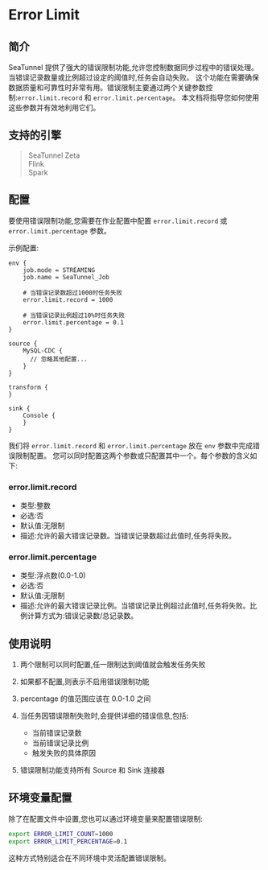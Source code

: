 # Error Limit

## 简介

SeaTunnel 提供了强大的错误限制功能,允许您控制数据同步过程中的错误处理。当错误记录数量或比例超过设定的阈值时,任务会自动失败。
这个功能在需要确保数据质量和可靠性时非常有用。错误限制主要通过两个关键参数控制:`error.limit.record` 和 `error.limit.percentage`。
本文档将指导您如何使用这些参数并有效地利用它们。

## 支持的引擎

> SeaTunnel Zeta<br/>
> Flink<br/>
> Spark<br/>

## 配置

要使用错误限制功能,您需要在作业配置中配置 `error.limit.record` 或 `error.limit.percentage` 参数。

示例配置:

```hocon
env {
    job.mode = STREAMING
    job.name = SeaTunnel_Job
    
    # 当错误记录数超过1000时任务失败
    error.limit.record = 1000
    
    # 当错误记录比例超过10%时任务失败
    error.limit.percentage = 0.1
}

source {
    MySQL-CDC {
      // 忽略其他配置...
    }
}

transform {
}

sink {
    Console {
    }
}
```

我们将 `error.limit.record` 和 `error.limit.percentage` 放在 `env` 参数中完成错误限制配置。
您可以同时配置这两个参数或只配置其中一个。每个参数的含义如下:

### error.limit.record

- 类型:整数
- 必选:否
- 默认值:无限制
- 描述:允许的最大错误记录数。当错误记录数超过此值时,任务将失败。

### error.limit.percentage

- 类型:浮点数(0.0-1.0)
- 必选:否
- 默认值:无限制
- 描述:允许的最大错误记录比例。当错误记录比例超过此值时,任务将失败。比例计算方式为:错误记录数/总记录数。

## 使用说明

1. 两个限制可以同时配置,任一限制达到阈值就会触发任务失败

2. 如果都不配置,则表示不启用错误限制功能

3. percentage 的值范围应该在 0.0-1.0 之间

4. 当任务因错误限制失败时,会提供详细的错误信息,包括:
    - 当前错误记录数
    - 当前错误记录比例
    - 触发失败的具体原因

5. 错误限制功能支持所有 Source 和 Sink 连接器

## 环境变量配置

除了在配置文件中设置,您也可以通过环境变量来配置错误限制:

```bash
export ERROR_LIMIT_COUNT=1000
export ERROR_LIMIT_PERCENTAGE=0.1
```

这种方式特别适合在不同环境中灵活配置错误限制。